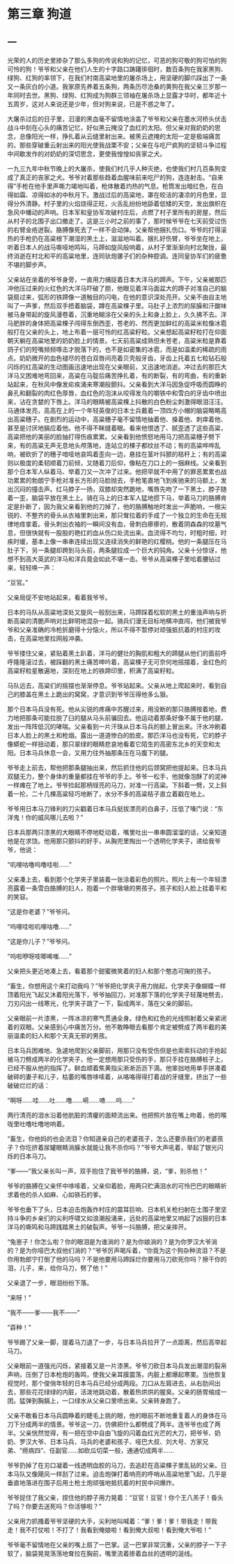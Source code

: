    

# 第三章 狗道

## 一

光荣的人的历史里掺杂了那么多狗的传说和狗的记忆，可恶的狗可敬的狗可怕的狗可怜的狗！爷爷和父亲在他们人生的十字路口踌躇徘徊时，数百条狗在我家黑狗、绿狗、红狗的率领下，在我们村南高粱地里的屠杀场上，用坚硬的脚爪踩出了一条又一条灰白的小道。我家原先养着五条狗，两条历尽沧桑的黄狗在我父亲三岁那一年同时去世。黑狗、绿狗、红狗成为狗群三领袖在屠杀场上显露才华时，都年近十五周岁，这对人来说还是少年，但对狗来说，已是不惑之年了。

大屠杀过后的日子里，汩漫的黑血毫不留情地涂盖了爷爷和父亲在墨水河桥头伏击战斗中刻在心头的痛苦记忆，好似黑云掩没了血红的太阳。但父亲对我奶奶的思念，总像阳光一样，挣扎着从云缝里射出来。被黑云遮掩的太阳一定是极端痛苦的，那些穿破重云射出来的阳光使我战栗不安；父亲在与吃尸疯狗的坚韧斗争过程中间歇发作的对奶奶的深切思念，更使我惶惶如丧家之犬。

一九三九年中秋节晚上的大屠杀，使我们村几乎人种灭绝，也使我们村几百条狗变成了真正的丧家之犬。爷爷对着那些趋着血腥味前来吃尸的狗，连连射击。“自来得”手枪在他手里声嘶力竭地叫着，枪体散着灼热的气息。枪筒发出暗红色，在白得如霜、凉得如冰的中秋月下。激战过后的高粱地，罩在皎洁的凄凉的月色里，显得分外清静。村子里的火焰烧得正旺，火舌乱纷纷地舔着低矮的天空，发出旗帜在急风中幡动的声响。日本军和皇协军攻破村庄后，点燃了村子里所有的房屋，然后从村子的北围子出口撤走了。这是三小时之前的事了，那时候爷爷在七天前受过伤的右臂金疮迸裂。胳膊像死去了一样不会动弹。父亲帮他捆扎伤口。爷爷的打得滚热的手枪扔在高粱根下潮湿的黑土上，滋滋地叫着。捆扎好伤臂，爷爷坐在地上，听着日本人的战马嘶哑地鸣叫，马蹄如旋风般响着，从村子里渐渐向村北聚拢，最终消逝在村北和平的高粱地里，连同驮炮骡子们的杂种腔调。连同皇协军们的疲惫不堪的脚步声。

父亲站在坐着的爷爷身旁，一直用力捕捉着日本大洋马的蹄声。下午，父亲被那匹冲他压过来的火红色的大洋马吓破了胆，他眼见着洋马面盆大的蹄子对准自己的脑袋扇过来，弧形的铁蹄像一道触目的闪电，在他的意识深处亮开。父亲不由自主地叫了一声爹，然后双手捂着脑袋，蹲在高粱棵子里。马肚子上浓烈的尿臊和汗酸味被马身带起的旋风漫卷着，沉重地糊涂在父亲的头上和身上脸上，久久拂不去。洋马肥胖的身体把高粱棵子闯得东倒西歪，苍老的、然而更加鲜红的高粱米粒像冰雹般打在父亲的头上，地上布着一层可怜的红高粱籽粒。父亲想起高粱籽粒打在仰面朝天躺在高粱地里的奶奶脸上的情景。七天前高粱成熟但未苍老，高粱米粒是靠着鸽子们的短嘴频频啄击才脱落下的，也不是如密集的冰雹，而是如温柔的稀疏的雨点。奶奶微开的血色褪尽的苍白双唇间亮着贝壳般牙齿，牙齿上托着五七粒钻石般闪烁的红高粱的生动图画迅速地出现在父亲眼前，又迅速地消逝。冲过去的那匹大洋马又困难地弯回来，高粱在马腚后痛苦挣扎着，有的断裂，有的弯曲，有的重新站起来，在秋风中像发疟疾涌来寒潮般颤抖。父亲看到大洋马因急促呼吸而圆睁的鼻孔和翻裂的肉红色厚唇，血红色的泡沫从咬得发乌的嚼铁中和雪白的牙齿中喷出来，沾在贪婪的下唇上。洋马的眼睛被高粱棵上抖散的白色粉尘刺激得眼泪汪汪。马通体发亮，高高在上的一个年轻英俊的日本士兵戴着一顶四方小帽的脑袋略略高出高粱穗子。在剧烈的运动中，高粱穗子毫不留情地抽着他、搡着他、刺痒着他、甚至是讨厌地膈应着他。他不得不眯缝着眼。看来他恨透了、腻歪透了这些高粱，高粱把他的美丽的脸抽打得伤痕累累。父亲看到他愤怒地用马刀把高粱穗子劈下来，有的高粱无声无息地头颅落地，连站立的棵子都纹丝不动；有的高粱哗哗乱响，被砍折了的穗子喑哑地哀鸣着歪向一边，悬挂在茎叶抖颤的秸秆上；有的高粱则以极度的柔韧顺着刀前倾，又随着刀后仰，像粘在刀口上的一捆麻线。父亲看到那个日本军人纵着马、举着刀又一次冲了过来。他把早就不中用了的罪恶累累也战功累累的勃朗宁手枪对准长方形的马脸抛去，手枪笔直地飞到疾驰来的马额上，发出沉闷的撞击声。红马脖子一扬，双膝却突然跪地，嘴唇先吻了一下黑土，脖子随着一歪，脑袋平放在黑土上。骑在马上的日本军人猛地掼下马，举着马刀的胳膊肯定是扑断了，因为我父亲看到他的刀掉了，他的胳膊触地时发出一声脆响，一根尖锐的、不整齐的骨头从衣袖里刺出来，那只耷拉着的手成了一个独立的生命在无规律地痉挛着。骨头刺出衣袖的一瞬间没有血，骨刺白瘆瘆的，散着阴森森的坟墓气息，但很快就有一股股的艳红的血从伤口处流出来。血流得不均匀，时粗时细，时疾时缓，基本上像一串串连续出现又连续消失的鲜艳的红樱桃。他的一条腿压在马肚子下，另一条腿却跨到马头前，两条腿拉成一个巨大的钝角。父亲十分惊讶，他想不到高大英武的洋马和洋兵竟会如此不堪一击。爷爷从高粱棵子里哈着腰钻过来，轻轻唤一声：

“豆官。”

父亲局促不安地站起来，看着我爷爷。

日本的马队从高粱地深处又旋风一般刮出来，马蹄踩着松软的黑土的重浊声响与折断高粱的清脆声响对比鲜明地混杂一起。骑兵们漫无目标地横冲直闯，他们被我爷爷和父亲准确的冷枪折磨得十分恼火，所以不得不暂停对顽强抵抗着的村庄的攻击，在高粱地里拉网般冲袭。

爷爷搂住父亲，紧贴着黑土趴着，洋马的健壮的胸肌和粗大的蹄腿从他们的面前呼呼隆隆滚过去，被踩翻的黑土痛苦呻吟着，高粱棵子无可奈何地摇摆着，金红色的高粱籽粒星散遍地，深刻在地上的铁蹄印里，积满了高粱籽粒。

马队远去，高粱们的摇摆也渐渐停息。爷爷站起来。父亲从地上爬起来时，看到自己的膝盖在黑土上跪出的窝窝，才意识到爷爷压得他多么狠。

那个日本马兵没有死。他从尖锐的疼痛中苏醒过来，用没断的那只胳膊按着地，费力地把那条可能拉脱了臼的腿从马头前骗回去。他运动着那条好像不属于他的腿，发出一阵阵低沉的哮喘。父亲看到一片汗珠从日本马兵的额上冒出来。汗水冲刷着日本人脸上的黑土和枪烟。露出一道道惨白的脸皮。那匹洋马也没有死，它的脖子像蟒蛇一样扭动着，那只翠绿的眼睛悲哀地看着它陌生的高密东北乡的天空和太阳。日本马兵休息一会，又用力往外抽那条压在马腹下的腿。

爷爷走上前去，帮他把那条腿抽出来，然后抓住他的后颈窝把他提起来。日本马兵双腿无力，整个身体的重量都挂在爷爷的手上。爷爷一松手，他就像泡酥了的泥神一样瘫在了地上。爷爷捡起那柄锃亮的马刀，对准一行高粱。下斜着一劈，又上斜着一抡，二十几棵高粱轻巧地断了，水分不多的高粱秸子直立着戳在地上。

爷爷用日本马刀锋利的刀尖戳着日本马兵挺拔漂亮的白鼻子，压低了嗓门说：“东洋鬼！你的威风哪儿去啦？”

日本兵那两只漆黑的大眼睛不停地眨动着，嘴里吐出一串串圆溜溜的话，父亲知道他是在求饶。他用那只颤抖的好手，从胸兜里掏出一个透明化学夹子，递给我爷爷，他说：

“叽哩咕噜呜噜哇啦……”

父亲凑上去，看到那个化学夹子里装着一张涂着彩色的照片。照片上有一个年轻漂亮露着一条雪白胳膊的妇人，抱着一个胖墩墩的男孩子。孩子和妇人脸上挂着平和的笑容。

“这是你老婆？”爷爷问。

“呜哩哇啦叽哩咕噜……”

“这是你儿子？”爷爷问。

“呜啦咿呀吱唧唏嗤……”

父亲把头更近地凑上去，看着那个甜蜜微笑着的妇人和那个憨态可掬的孩子。

“畜生，你想用这个来打动我吗？”爷爷把化学夹子用力抛起，化学夹子像蝴蝶一样顶着阳光飞起又沐着阳光落下，爷爷抽回刀，对准那下落的化学夹子轻蔑地劈去，刀刃闪出一线寒光，化学夹子跳了一下，裂成两半，落在父亲的脚前。

父亲眼前一片漆黑，一阵冰凉的寒气贯通全身。绿色和红色的光线照射着父亲紧闭着的双眼。父亲感到心中痛苦万分。他不敢睁眼去看那个肯定被劈成了两半截的美丽温柔的妇人和那个天真无邪的男孩。

日本马兵困难地、急遽地爬到父亲脚前，用那只没有受伤但是也索索抖动的手抢起被马刀劈成两半的化学夹子，他一定想用那只受伤的手，那只手挂在胳膊桩子上，已经不服从他的指挥了。鲜血顺着焦黄指尖淅淅沥沥下滴。他笨拙地用单手拼凑着破碎的妻子和儿子，枯萎的嘴唇哆嗦着，从咯咯得得打着战的牙缝里，挤出了一些破破烂烂的话：

“啊呀……哇……吐……噜……嗬……喳……呜……”

两行清亮的泪水沿着他肮脏的清癯的面颊流出来。他把照片放在嘴上吻着，他的喉咙里吐噜吐噜地响着。

“畜生，你他妈的也会流泪？你知道亲自己的老婆孩子，怎么还要杀我们的老婆孩子？你圪挤着尿罐眼睛淌臊水就能让我不杀你吗？”爷爷大声吼着，举起了银光闪烁的日本马刀。

“爹——”我父亲长叫一声，双手抱住了我爷爷的胳膊，说，“爹，别杀他！”

爷爷的胳膊在父亲怀中哆嗦着，父亲仰着脸，用两只贮满泪水的可怜巴巴的眼睛祈求着他的杀人如麻、心如铁石的爹。

爷爷也垂下了头，日本迫击炮轰炸村庄的震耳巨响、日本机关枪扫射在土围子里坚持斗争的乡亲们的尖利呼啸又如浪潮般涌来，远处的高粱地里又响起了凶狠的日本洋马的嘶鸣和马蹄践踏黑土的破裂声。爷爷一抖胳膊，把父亲摔开。

“兔崽子！你怎么啦？你的眼泪是为谁淌的？是为你娘淌的？是为你罗汉大爷淌的？是为你哑巴大叔他们淌的？”爷爷厉声喝斥着，“你竟为这个狗杂种流泪？不是你用勃郎宁打倒了他的马吗？不是他要用马蹄踩烂你要用马刀砍死你吗？擦干你的泪，儿子，来，给你马刀，劈了他！”

父亲退了一步，眼泪纷纷下落。

“来呀！”

“我不——爹——我不——”

“孬种！”

爷爷踢了父亲一脚，提着马刀退了一步，与日本马兵拉开了一点距离，然后高举起马刀。

父亲眼前一道强光闪烁，紧接着又是一片漆黑。爷爷刀砍日本马兵发出潮湿的裂帛声响，压倒了日本枪炮的轰鸣，使我父亲耳膜震荡，内脏上都爆起寒栗。当他恢复视觉时，那个俊俏年轻的日本马兵已经分成两段。刀口从左肩进去，从右肋间出去，那些花花绿绿的内脏，活泼地跳动着，散着热烘烘的腥臭。父亲的肠胃缩成一团。猛弹到胸膈上，一口绿水从父亲口里喷出来。父亲转身跑了。

父亲不敢看日本马兵圆睁着的睫毛上挑的眼，他的眼前不断地重复着人的身体在马刀下分成两半的情景。爷爷这一刀，仿佛把什么都劈成了两半。连爷爷也成了两半。父亲恍然觉得，有一把在空中自由飞旋的闪着血红光芒的大刀，把爷爷、奶奶、罗汉大爷、日本马兵、马兵的老婆和孩子、哑巴大叔、刘大号、方家兄弟、“痨病四”、任副官……如砍瓜切菜一般，通通切成两半……

爷爷扔掉了在刃口凝着一线透明血胶的马刀，去追赶在高粱棵子里乱钻的父亲。日本马队又像飓风一样刮了过来。迫击炮弹打着响亮的呼哨从高粱地里飞起，几乎是垂直地落进在围子后用土枪土炮顽强地抵抗着的村民中间爆炸。

爷爷捉住了我父亲，捏住他的脖子用力晃着：“豆官！豆官！你个王八羔子！昏头了吗？你要去送死吗？你活够啦？”

父亲用力抓搔着爷爷坚硬的大手，尖利地叫喊着：“爹！爹！爹！带我走！带我走！我不打仗啦！不打了！我看到俺娘啦！看到俺大叔啦！看到俺大爷啦！”

爷爷毫不留情地在父亲的嘴上扇了一巴掌。这一巴掌非常沉重，父亲的脖子一下子软了，脑袋晃晃荡荡地耷拉在胸前，嘴里流着掺着血丝的透明的涎线。
